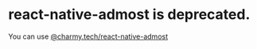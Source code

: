 # react-native-admost is deprecated.

 You can use [@charmy.tech/react-native-admost](https://www.npmjs.com/package/@charmy.tech/react-native-admost)
